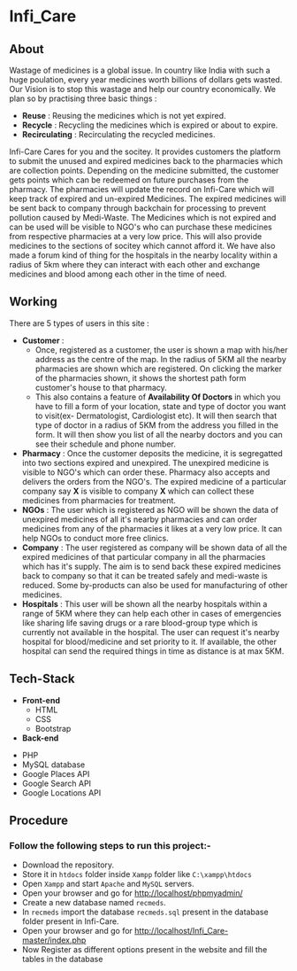 # Infi_Care

## About

Wastage of medicines is a global issue. In country like India with such a huge poulation, every year medicines worth billions of dollars gets wasted. Our Vision is to stop this wastage and help our country economically. We plan so by practising three basic things : 
  - **Reuse** : Reusing the medicines which is not yet expired.
  - **Recycle** : Recycling the medicines which is expired or about to expire.
  - **Recirculating** : Recirculating the recycled medicines.

Infi-Care Cares for you and the socitey. It provides customers the platform to submit the unused and expired medicines back to the pharmacies which are collection points. Depending on the medicine submitted, the customer gets points which can be redeemed on future purchases from the pharmacy. The pharmacies will update the record on Infi-Care which will keep track of expired and un-expired Medicines. The expired medicines will be sent back to company through backchain for processing to prevent pollution caused by Medi-Waste. The Medicines which is not expired and can be used will be visible to NGO's who can purchase these medicines from respective pharmacies at a very low price. This will also provide medicines to the sections of socitey which cannot afford it. We have also made a forum kind of thing for the hospitals in the nearby locality within a radius of 5km where they can interact with each other and exchange medicines and blood among each other in the time of need.

## Working

There are 5 types of users in this site :

 - **Customer** :
    * Once, registered as a customer, the user is shown a map with his/her address as the centre of the map. In the radius of 5KM all the nearby pharmacies are    shown which are registered. On clicking the marker of the pharmacies shown, it shows the shortest path form customer's house to that pharmacy. 
    * This also contains a feature of **Availability Of Doctors** in which you have to fill a form of your location, state and type of doctor you want to visit(ex- Dermatologist, Cardiologist etc). It will then search that type of doctor in a radius of 5KM from the address you filled in the form. It will then show you list of all the nearby doctors and you can see their schedule and phone number.
 - **Pharmacy** : Once the customer deposits the medicine, it is segregatted into two sections expired and unexpired. The unexpired medicine is visible to NGO's which can order these. Pharmacy also accepts and delivers the orders from the NGO's. The expired medicine of a particular company say **X** is visible to company **X** which can collect these medicines from pharmacies for treatment.
 - **NGOs** : The user which is registered as NGO will be shown the data of unexpired medicines of all it's nearby pharmacies and can order medicines from any of the pharmacies it likes at a very low price. It can help NGOs to conduct more free clinics.
 - **Company** : The user registered as company will be shown data of all the expired medicines of that particular company in all the pharmacies which has it's supply. The aim is to send back these expired medicines back to company so that it can be treated safely and medi-waste is reduced. Some by-products can also be used for manufacturing of other medicines.
 - **Hospitals** : This user will be shown all the nearby hospitals within a range of 5KM where they can help each other in cases of emergencies like sharing life saving drugs or a rare blood-group type which is currently not available in the hospital. The user can request it's nearby hospital for blood/medicine and set priority to it. If available, the other hospital can send the required things in time as distance is at max 5KM.
 
 
## Tech-Stack

- **Front-end**
  * HTML
  * CSS
  * Bootstrap
 - **Back-end**
  * PHP
  * MySQL database
  * Google Places API
  * Google Search API
  * Google Locations API
  


## Procedure

### Follow the following steps to run this project:-

  - Download the repository.
  - Store it in `htdocs` folder inside `Xampp` folder like `C:\xampp\htdocs`
  - Open `Xampp` and start `Apache` and `MySQL` servers.
  - Open your browser and go for [http://localhost/phpmyadmin/]()
  - Create a new database named `recmeds`.
  - In `recmeds` import the database `recmeds.sql` present in the database folder present in Infi-Care.
  - Open your browser and go for [http://localhost/Infi_Care-master/index.php]()
  - Now Register as different options present in the website and fill the tables in the database
